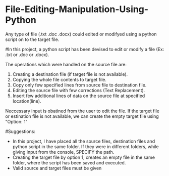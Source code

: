 # File-Editing-Manipulation-Using-Python
Any type of file (.txt .doc .docx) could edited or modifyed using a python script on to the target file.

#In this project, a python script has been devised to edit or modify a file (Ex: .txt or .doc or .docx).

The operations which were handled on the source file are:

1. Creating a destination file (if target file is not available). 
2. Copying the whole file contents to target file. 
3. Copy only few specified lines from source file to destination file. 
4. Editing the source file with few corrections (Text Replacement).
5. Insert few additional lines of data on the source file at specified location(line). 


Neccessary input is obatined from the user to edit the file.
If the target file or estination file is not available, we can create the empty target file using "Option: 1"

#Suggestions:

- In this project, I have placed all the source files, destination files and python script in the same folder. 
If they were in different folders, while giving input from the console, SPECIFY the path.
- Creating the target file by option 1, creates an empty file in the same folder, where the script has been saved and executed. 
- Valid source and target files must be given
